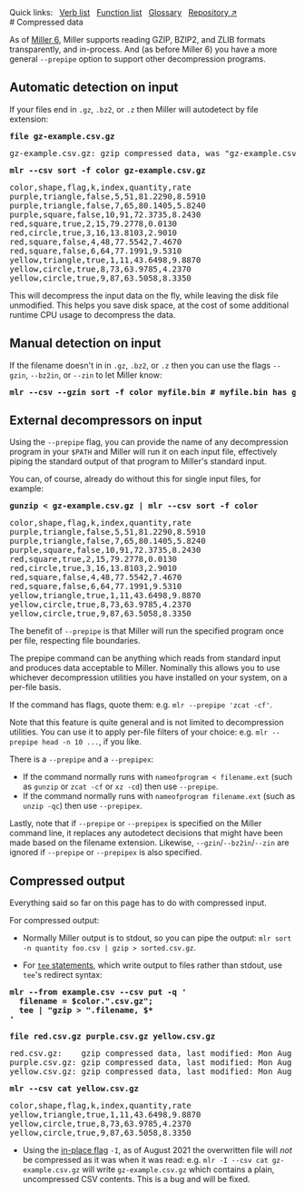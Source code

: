 <!---  PLEASE DO NOT EDIT DIRECTLY. EDIT THE .md.in FILE PLEASE. --->
<div>
<span class="quicklinks">
Quick links:
&nbsp;
<a class="quicklink" href="../reference-verbs/index.html">Verb list</a>
&nbsp;
<a class="quicklink" href="../reference-dsl-builtin-functions/index.html">Function list</a>
&nbsp;
<a class="quicklink" href="../glossary/index.html">Glossary</a>
&nbsp;
<a class="quicklink" href="https://github.com/johnkerl/miller" target="_blank">Repository ↗</a>
</span>
</div>
# Compressed data

As of [Miller 6](new-in-miller-6.md), Miller supports reading GZIP, BZIP2, and
ZLIB formats transparently, and in-process. And (as before Miller 6) you have a
more general `--prepipe` option to support other decompression programs.

## Automatic detection on input

If your files end in `.gz`, `.bz2`, or `.z` then Miller will autodetect by file extension:

<pre class="pre-highlight-in-pair">
<b>file gz-example.csv.gz</b>
</pre>
<pre class="pre-non-highlight-in-pair">
gz-example.csv.gz: gzip compressed data, was "gz-example.csv", last modified: Mon Aug 23 02:04:34 2021, from Unix, original size modulo 2^32 429
</pre>

<pre class="pre-highlight-in-pair">
<b>mlr --csv sort -f color gz-example.csv.gz</b>
</pre>
<pre class="pre-non-highlight-in-pair">
color,shape,flag,k,index,quantity,rate
purple,triangle,false,5,51,81.2290,8.5910
purple,triangle,false,7,65,80.1405,5.8240
purple,square,false,10,91,72.3735,8.2430
red,square,true,2,15,79.2778,0.0130
red,circle,true,3,16,13.8103,2.9010
red,square,false,4,48,77.5542,7.4670
red,square,false,6,64,77.1991,9.5310
yellow,triangle,true,1,11,43.6498,9.8870
yellow,circle,true,8,73,63.9785,4.2370
yellow,circle,true,9,87,63.5058,8.3350
</pre>

This will decompress the input data on the fly, while leaving the disk file unmodified. This helps you save disk space, at the cost of some additional runtime CPU usage to decompress the data.

## Manual detection on input

If the filename doesn't in in `.gz`, `.bz2`, or `.z` then you can use the flags `--gzin`, `--bz2in`, or `--zin` to let Miller know:

<pre class="pre-highlight-non-pair">
<b>mlr --csv --gzin sort -f color myfile.bin # myfile.bin has gzip contents</b>
</pre>

## External decompressors on input

Using the `--prepipe` flag, you can provide the name of any decompression
program in your `$PATH` and Miller will run it on each input file, effectively
piping the standard output of that program to Miller's standard input.

You can, of course, already do without this for single input files, for example:

<pre class="pre-highlight-in-pair">
<b>gunzip < gz-example.csv.gz | mlr --csv sort -f color</b>
</pre>
<pre class="pre-non-highlight-in-pair">
color,shape,flag,k,index,quantity,rate
purple,triangle,false,5,51,81.2290,8.5910
purple,triangle,false,7,65,80.1405,5.8240
purple,square,false,10,91,72.3735,8.2430
red,square,true,2,15,79.2778,0.0130
red,circle,true,3,16,13.8103,2.9010
red,square,false,4,48,77.5542,7.4670
red,square,false,6,64,77.1991,9.5310
yellow,triangle,true,1,11,43.6498,9.8870
yellow,circle,true,8,73,63.9785,4.2370
yellow,circle,true,9,87,63.5058,8.3350
</pre>

The benefit of `--prepipe` is that Miller will run the specified program once per
file, respecting file boundaries.

The prepipe command can be anything which reads from standard input and produces
data acceptable to Miller. Nominally this allows you to use whichever
decompression utilities you have installed on your system, on a per-file basis.

If the command has flags, quote them: e.g. `mlr --prepipe 'zcat -cf'`.

Note that this feature is quite general and is not limited to decompression
utilities. You can use it to apply per-file filters of your choice: e.g. `mlr
--prepipe head -n 10 ...`, if you like.

There is a `--prepipe` and a `--prepipex`:

* If the command normally runs with `nameofprogram < filename.ext` (such as `gunzip` or `zcat -cf` or `xz -cd`) then use `--prepipe`.
* If the command normally runs with `nameofprogram filename.ext` (such as `unzip -qc`) then use `--prepipex`.

Lastly, note that if `--prepipe` or `--prepipex` is specified on the Miller
command line, it replaces any autodetect decisions that might have been made
based on the filename extension. Likewise, `--gzin`/`--bz2in`/`--zin` are ignored if
`--prepipe` or `--prepipex` is also specified.

## Compressed output

Everything said so far on this page has to do with compressed input.

For compressed output:

* Normally Miller output is to stdout, so you can pipe the output: `mlr sort -n quantity foo.csv | gzip > sorted.csv.gz`.

* For [`tee` statements](reference-dsl-output-statements.md#tee-statements), which write output to files rather than stdout, use `tee`'s redirect syntax:

<!---
  gzip by default puts timestamp into the header, so every regen of these *.md.in files makes a modified
  file, which is annoying for version control. That can be suppressed by using 'gzip -n' but then that's
  confusing for the reader, who has no need for -n. We handle this by making this code sample non-live.
--->
<pre class="pre-highlight-non-pair">
<b>mlr --from example.csv --csv put -q '</b>
<b>  filename = $color.".csv.gz";</b>
<b>  tee | "gzip > ".filename, $*</b>
<b>'</b>
</pre>

<pre class="pre-highlight-in-pair">
<b>file red.csv.gz purple.csv.gz yellow.csv.gz</b>
</pre>
<pre class="pre-non-highlight-in-pair">
red.csv.gz:    gzip compressed data, last modified: Mon Aug 23 02:34:05 2021, from Unix, original size modulo 2^32 185
purple.csv.gz: gzip compressed data, last modified: Mon Aug 23 02:34:05 2021, from Unix, original size modulo 2^32 164
yellow.csv.gz: gzip compressed data, last modified: Mon Aug 23 02:34:05 2021, from Unix, original size modulo 2^32 158
</pre>

<pre class="pre-highlight-in-pair">
<b>mlr --csv cat yellow.csv.gz</b>
</pre>
<pre class="pre-non-highlight-in-pair">
color,shape,flag,k,index,quantity,rate
yellow,triangle,true,1,11,43.6498,9.8870
yellow,circle,true,8,73,63.9785,4.2370
yellow,circle,true,9,87,63.5058,8.3350
</pre>

* Using the [in-place flag](reference-main-io-options.md#in-place-mode) `-I`,
as of August 2021 the overwritten file will _not_ be compressed as it was when it was read:
e.g. `mlr -I --csv cat gz-example.csv.gz` will write `gz-example.csv.gz` which contains
a plain, uncompressed CSV contents. This is a bug and will be fixed.

